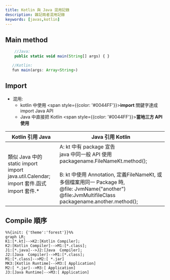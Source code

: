 ```yaml
---
title: Kotlin 與 Java 混用記錄
description: 雜記兩者混用記錄
keywords: [javas,kotlin]
---
```


## Main method

```javascript
    //Java: 
    public static void main(String[] args) { }

   //Kotlin: 
   fun main(args: Array<String>)
```

## Import
* 混用: 
	* kotlin 中使用 <span style={{color: '#0044FF'}}>__import__</span> 關鍵字達成 import Java API
	* Java 中直接把 Kotlin <span style={{color: '#0044FF'}}>__當地三方 API 使用__</span>
	
|  Kotlin 引用 Java  | Java 引用 Kotlin  |
|----------|------------------------|
|類似 Java 中的 static import<br/>import java.util.Calendar;<br/>import 套件.函式<br/>import 套件.*|A: kt 中有 package 宣告<br/>java 中同一般 API 使用<br/>packagename.FileNameKt.method();<br/><br/>B: kt 中使用 Annotation, 定義FileNameKt, 或多個檔案用同一 Package 時,<br/>@file: JvmName("another")<br/>@file:JvmMultifileClass<br/>packagename.another.method();|

## Compile 順序

```mermaid
%%{init: {'theme':'forest'}}%%
graph LR;
K1:[*.kt]-->K2:[Kotlin Compiler];
K2:[Kotlin Compiler]-->M1:[*.class];
J1:[*.java]-->J2:[Java  Compiler];
J2:[Java  Compiler]-->M1:[*.class];
M1:[*.class]-->M2:[ *.jar]
MK3:[Kotlin Runtime]-->M3:[ Application]
M2:[ *.jar]-->M3:[ Application]
J3:[Java Runtime]-->M3:[ Application]
```